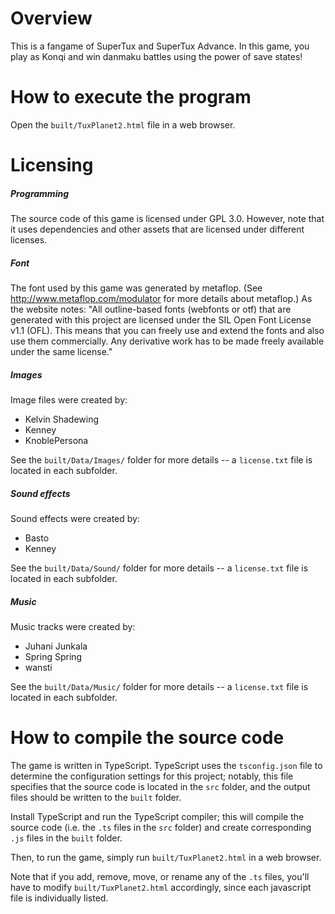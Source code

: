 # Overview

This is a fangame of SuperTux and SuperTux Advance. In this game, you play as Konqi and win danmaku battles using the power of save states!

# How to execute the program

Open the `built/TuxPlanet2.html` file in a web browser.

# Licensing

##### Programming

The source code of this game is licensed under GPL 3.0. However, note that it uses dependencies and other assets that are licensed under different licenses.

##### Font

The font used by this game was generated by metaflop. (See http://www.metaflop.com/modulator for more details about metaflop.) As the website notes: "All outline-based fonts (webfonts or otf) that are generated with this project are licensed under the SIL Open Font License v1.1 (OFL). This means that you can freely use and extend the fonts and also use them commercially. Any derivative work has to be made freely available under the same license."

##### Images

Image files were created by:
* Kelvin Shadewing
* Kenney
* KnoblePersona

See the `built/Data/Images/` folder for more details -- a `license.txt` file is located in each subfolder.

##### Sound effects

Sound effects were created by:
* Basto
* Kenney

See the `built/Data/Sound/` folder for more details -- a `license.txt` file is located in each subfolder.

##### Music

Music tracks were created by:
* Juhani Junkala
* Spring Spring
* wansti

See the `built/Data/Music/` folder for more details -- a `license.txt` file is located in each subfolder.

# How to compile the source code

The game is written in TypeScript. TypeScript uses the `tsconfig.json` file to determine the configuration settings for this project; notably, this file specifies that the source code is located in the `src` folder, and the output files should be written to the `built` folder.

Install TypeScript and run the TypeScript compiler; this will compile the source code (i.e. the `.ts` files in the `src` folder) and create corresponding `.js` files in the `built` folder.

Then, to run the game, simply run `built/TuxPlanet2.html` in a web browser.

Note that if you add, remove, move, or rename any of the `.ts` files, you'll have to modify `built/TuxPlanet2.html` accordingly, since each javascript file is individually listed.
